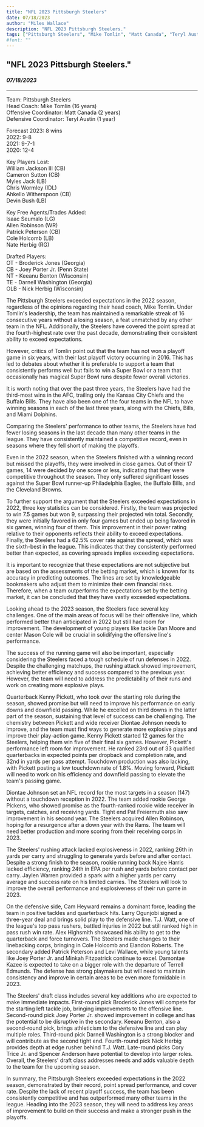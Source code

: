 ```yaml
---
title: "NFL 2023 Pittsburgh Steelers"
date: 07/18/2023
author: "Miles Wallace"
description: "NFL 2023 Pittsburgh Steelers."
tags: ["Pittsburgh Steelers", "Mike Tomlin", "Matt Canada", "Teryl Austin", "Isaac Seumalo", "Kenny Pickett", "Allen Robinson", "Patrick Peterson", "Cole Holcomb", "Nate Herbig", "Broderick Jones", "Joey Porter Jr.", "Keeanu Benton", "Darnell Washington", "Mason Cole", "Diontae Johnson", "George Pickens", "Pat Freiermuth", "Cam Heyward", "Minkah Fitzpatrick", "T.J. Watt",  ]
#font: ""
---
```

## "NFL 2023 Pittsburgh Steelers."
#### _07/18/2023_ 
____
Team: Pittsburgh Steelers  
Head Coach: Mike Tomlin (16 years)  
Offensive Coordinator: Matt Canada (2 years)  
Defensive Coordinator: Teryl Austin (1 year)   
  
Forecast 2023: 8 wins  
2022: 9-8  
2021: 9-7-1  
2020: 12-4  
  
Key Players Lost:  
William Jackson III (CB)  
Cameron Sutton (CB)  
Myles Jack (LB)  
Chris Wormley (IDL)  
Ahkello Witherspoon (CB)  
Devin Bush (LB)  
  
Key Free Agents/Trades Added:  
Isaac Seumalo (LG)  
Allen Robinson (WR)  
Patrick Peterson (CB)  
Cole Holcomb (LB)  
Nate Herbig (RG)  
  
Drafted Players:   
OT - Broderick Jones (Georgia)  
CB - Joey Porter Jr. (Penn State)  
NT - Keeanu Benton (Wisconsin)  
TE - Darnell Washington (Georgia)  
OLB - Nick Herbig (Wisconsin)  
  
The Pittsburgh Steelers exceeded expectations in the 2022 season, regardless of the opinions regarding their head coach, Mike Tomlin. Under Tomlin's leadership, the team has maintained a remarkable streak of 16 consecutive years without a losing season, a feat unmatched by any other team in the NFL. Additionally, the Steelers have covered the point spread at the fourth-highest rate over the past decade, demonstrating their consistent ability to exceed expectations.

However, critics of Tomlin point out that the team has not won a playoff game in six years, with their last playoff victory occurring in 2016. This has led to debates about whether it is preferable to support a team that consistently performs well but fails to win a Super Bowl or a team that occasionally has magical Super Bowl runs despite fewer overall victories.

It is worth noting that over the past three years, the Steelers have had the third-most wins in the AFC, trailing only the Kansas City Chiefs and the Buffalo Bills. They have also been one of the four teams in the NFL to have winning seasons in each of the last three years, along with the Chiefs, Bills, and Miami Dolphins.

Comparing the Steelers' performance to other teams, the Steelers have had fewer losing seasons in the last decade than many other teams in the league. They have consistently maintained a competitive record, even in seasons where they fell short of making the playoffs.

Even in the 2022 season, when the Steelers finished with a winning record but missed the playoffs, they were involved in close games. Out of their 17 games, 14 were decided by one score or less, indicating that they were competitive throughout the season. They only suffered significant losses against the Super Bowl runner-up Philadelphia Eagles, the Buffalo Bills, and the Cleveland Browns.

To further support the argument that the Steelers exceeded expectations in 2022, three key statistics can be considered. Firstly, the team was projected to win 7.5 games but won 9, surpassing their projected win total. Secondly, they were initially favored in only four games but ended up being favored in six games, winning four of them. This improvement in their power rating relative to their opponents reflects their ability to exceed expectations. Finally, the Steelers had a 62.5% cover rate against the spread, which was the sixth-best in the league. This indicates that they consistently performed better than expected, as covering spreads implies exceeding expectations.

It is important to recognize that these expectations are not subjective but are based on the assessments of the betting market, which is known for its accuracy in predicting outcomes. The lines are set by knowledgeable bookmakers who adjust them to minimize their own financial risks. Therefore, when a team outperforms the expectations set by the betting market, it can be concluded that they have vastly exceeded expectations.

Looking ahead to the 2023 season, the Steelers face several key challenges. One of the main areas of focus will be their offensive line, which performed better than anticipated in 2022 but still had room for improvement. The development of young players like tackle Dan Moore and center Mason Cole will be crucial in solidifying the offensive line's performance.

The success of the running game will also be important, especially considering the Steelers faced a tough schedule of run defenses in 2022. Despite the challenging matchups, the rushing attack showed improvement, achieving better efficiency and success compared to the previous year. However, the team will need to address the predictability of their runs and work on creating more explosive plays.

Quarterback Kenny Pickett, who took over the starting role during the season, showed promise but will need to improve his performance on early downs and downfield passing. While he excelled on third downs in the latter part of the season, sustaining that level of success can be challenging. The chemistry between Pickett and wide receiver Diontae Johnson needs to improve, and the team must find ways to generate more explosive plays and improve their play-action game. Kenny Pickett started 12 games for the Steelers, helping them win five of their final six games. However, Pickett's performance left room for improvement. He ranked 23rd out of 33 qualified quarterbacks in expected points per dropback and completion rate, and 32nd in yards per pass attempt. Touchdown production was also lacking, with Pickett posting a low touchdown rate of 1.8%. Moving forward, Pickett will need to work on his efficiency and downfield passing to elevate the team's passing game.

Diontae Johnson set an NFL record for the most targets in a season (147) without a touchdown reception in 2022. The team added rookie George Pickens, who showed promise as the fourth-ranked rookie wide receiver in targets, catches, and receiving yards. Tight end Pat Freiermuth also saw improvement in his second year. The Steelers acquired Allen Robinson, hoping for a resurgence after a down year with the Rams. The team will need better production and more scoring from their receiving corps in 2023.

The Steelers' rushing attack lacked explosiveness in 2022, ranking 26th in yards per carry and struggling to generate yards before and after contact. Despite a strong finish to the season, rookie running back Najee Harris lacked efficiency, ranking 24th in EPA per rush and yards before contact per carry. Jaylen Warren provided a spark with a higher yards per carry average and success rate on his limited carries. The Steelers will look to improve the overall performance and explosiveness of their run game in 2023.

On the defensive side, Cam Heyward remains a dominant force, leading the team in positive tackles and quarterback hits. Larry Ogunjobi signed a three-year deal and brings solid play to the defensive line. T.J. Watt, one of the league's top pass rushers, battled injuries in 2022 but still ranked high in pass rush win rate. Alex Highsmith showcased his ability to get to the quarterback and force turnovers. The Steelers made changes to their linebacking corps, bringing in Cole Holcomb and Elandon Roberts. The secondary added Patrick Peterson and Levi Wallace, while young talents like Joey Porter Jr. and Minkah Fitzpatrick continue to excel. Damontae Kazee is expected to take on a bigger role with the departure of Terrell Edmunds. The defense has strong playmakers but will need to maintain consistency and improve in certain areas to be even more formidable in 2023.

The Steelers' draft class includes several key additions who are expected to make immediate impacts. First-round pick Broderick Jones will compete for the starting left tackle job, bringing improvements to the offensive line. Second-round pick Joey Porter Jr. showed improvement in college and has the potential to be disruptive in the secondary. Keeanu Benton, also a second-round pick, brings athleticism to the defensive line and can play multiple roles. Third-round pick Darnell Washington is a strong blocker and will contribute as the second tight end. Fourth-round pick Nick Herbig provides depth at edge rusher behind T.J. Watt. Late-round picks Cory Trice Jr. and Spencer Anderson have potential to develop into larger roles. Overall, the Steelers' draft class addresses needs and adds valuable depth to the team for the upcoming season.

In summary, the Pittsburgh Steelers exceeded expectations in the 2022 season, demonstrated by their record, point spread performance, and cover rate. Despite the lack of recent playoff success, the team has been consistently competitive and has outperformed many other teams in the league. Heading into the 2023 season, they will need to address key areas of improvement to build on their success and make a stronger push in the playoffs.  
